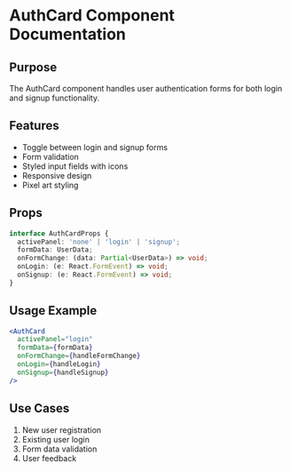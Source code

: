 # AuthCard Component Documentation

## Purpose
The AuthCard component handles user authentication forms for both login and signup functionality.

## Features
- Toggle between login and signup forms
- Form validation
- Styled input fields with icons
- Responsive design
- Pixel art styling

## Props
```typescript
interface AuthCardProps {
  activePanel: 'none' | 'login' | 'signup';
  formData: UserData;
  onFormChange: (data: Partial<UserData>) => void;
  onLogin: (e: React.FormEvent) => void;
  onSignup: (e: React.FormEvent) => void;
}
```

## Usage Example
```jsx
<AuthCard
  activePanel="login"
  formData={formData}
  onFormChange={handleFormChange}
  onLogin={handleLogin}
  onSignup={handleSignup}
/>
```

## Use Cases
1. New user registration
2. Existing user login
3. Form data validation
4. User feedback